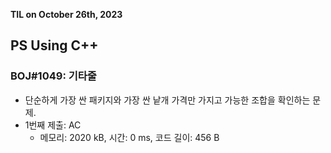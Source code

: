 **TIL on October 26th, 2023**

## PS Using C++
### BOJ#1049: 기타줄
* 단순하게 가장 싼 패키지와 가장 싼 낱개 가격만 가지고 가능한 조합을 확인하는 문제.
* 1번째 제출: AC
    - 메모리: 2020 kB, 시간: 0 ms, 코드 길이: 456 B
